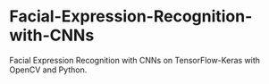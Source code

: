 # Facial-Expression-Recognition-with-CNNs
Facial Expression Recognition with CNNs on TensorFlow-Keras with OpenCV and Python.
